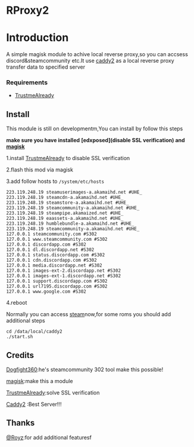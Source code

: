 # RProxy2

# Introduction

A simple magisk module to achive local reverse proxy,so you can accsess discord&steamcommunity etc.It use [caddy2](https://github.com/caddyserver/caddy/releases) as a local reverse proxy  transfer data to specified server

### Requirements
* [TrustmeAlready](https://github.com/ViRb3/TrustMeAlready)

## Install

This module is still on developmentm,You can install by follow this steps

**make sure you have installed** **[edxposed](disable SSL verification) and [magisk](https://github.com/topjohnwu/Magisk/releases)**

1.install [TrustmeAlready](https://github.com/ViRb3/TrustMeAlready)  to disable SSL verification 

2.flash this mod via magisk

3.add follow hosts to `/system/etc/hosts`

```
223.119.248.19 steamuserimages-a.akamaihd.net #UHE_
223.119.248.19 steamcdn-a.akamaihd.net #UHE_
223.119.248.19 steamstore-a.akamaihd.net #UHE_
223.119.248.19 steamcommunity-a.akamaihd.net #UHE_
223.119.248.19 steampipe.akamaized.net #UHE_
223.119.248.19 eaassets-a.akamaihd.net #UHE_
223.119.248.19 humblebundle-a.akamaihd.net #UHE_
223.119.248.19 steamcommunity-a.akamaihd.net #UHE_
127.0.0.1 steamcommunity.com #S302
127.0.0.1 www.steamcommunity.com #S302
127.0.0.1 discordapp.com #S302
127.0.0.1 dl.discordapp.net #S302
127.0.0.1 status.discordapp.com #S302
127.0.0.1 cdn.discordapp.com #S302
127.0.0.1 media.discordapp.net #S302
127.0.0.1 images-ext-2.discordapp.net #S302
127.0.0.1 images-ext-1.discordapp.net #S302
127.0.0.1 support.discordapp.com #S302
127.0.0.1 url7195.discordapp.com #S302
127.0.0.1 www.google.com #S302
```

4.reboot

Normally you can access [steam](steamcommunity.com)now,for some roms you should add additional steps

```
cd /data/local/caddy2
./start.sh
```

## Credits

[Dogfight360](https://www.dogfight360.com/blog/):he's  steamcommunity 302 tool make this possible!

[magisk](https://github.com/topjohnwu/Magisk/releases):make this a module

[TrustmeAlready](https://github.com/ViRb3/TrustMeAlready):solve SSL verification 

[Caddy2](https://github.com/caddyserver/caddy/releases) :Best Server!!!

## Thanks

[@Royz](https://github.com/RoyZ-CSGO):for add additional featuresf